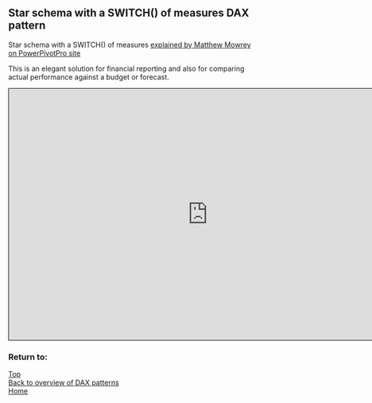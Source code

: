 <style>
    iframe {
      border: 1px solid black;
      width: 800px;
      height: 506px;
    }
</style>

## Star schema with a SWITCH() of measures DAX pattern


Star schema with a SWITCH() of measures [explained by Matthew Mowrey on PowerPivotPro site](https://powerpivotpro.com/2018/01/star-schema-switch-drill-income-statement-design/)
  
This is an elegant solution for financial reporting and also for comparing actual performance against a budget or forecast.


  <iframe id="iframe-sss1" title="StarSchema+Switch" importance="low" allow="fullscreen"
  src="https://app.powerbi.com/view?r=eyJrIjoiYjA2YTg0NmYtOTUwNy00ZDQ4LWI0MzQtYTU2MTIxNmFiNWMwIiwidCI6Ijg1OTBlYTFlLTdiMjctNDJlNS04MTdmLTZjOGYzNzE5ZjMxNCJ9">
  </iframe>
  

### Return to: 
[Top](#star-schema-with-a-switch-of-measures-dax-pattern)  
[Back to overview of DAX patterns](/Power-BI-samples-DAX-patterns)  
[Home](/.)
